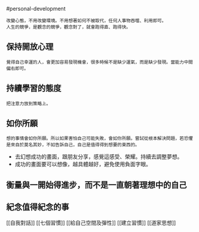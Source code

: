#personal-development 

	改變心態，不用改變環境。不用想著如何不被取代，任何人事物吞噬、利用即可。
	人生的競爭，是觀念的競爭，觀念對了，就會跑得直、跑得快。

## 保持開放心理
	覺得自己幸運的人，會更加容易發現機會，很多時候不是缺少運氣，而是缺少發現。當能力中間偏右即可。

## 持續學習的態度
	把注意力放到策略上。

## 如你所願
	想的事情會如你所願。所以如果害怕自己可能失敗，會如你所願。嘗試從根本解決問題，若恐懼是來自於莫名其妙，不如告訴自己，自己是值得得到想要的東西的。
-   去幻想成功的畫面，跟朋友分享，感覺這感受、榮耀。持續去調整夢想。
-   成功的畫面要可以想像，越具體越好，避免使用負面字眼。

## 衡量與一開始得進步，而不是一直朝著理想中的自己

## 紀念值得紀念的事

[[自我對話]]
[[七個習慣]]
[[給自己空間及彈性]]
[[建立習慣]]
[[道家思想]]